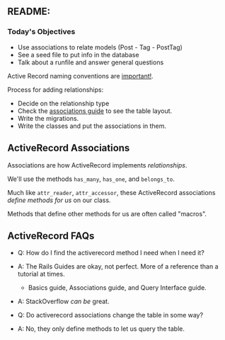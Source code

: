 ## README:

### Today's Objectives

* Use associations to relate models (Post - Tag - PostTag)
* See a seed file to put info in the database
* Talk about a runfile and answer general questions

Active Record naming conventions are [important!][naming conventions].

Process for adding relationships:

* Decide on the relationship type
* Check the [associations guide][assoc] to see the table layout.
* Write the migrations.
* Write the classes and put the associations in them.

[assoc]: https://guides.rubyonrails.org/association_basics.html#the-has-many-association
[naming conventions]: https://guides.rubyonrails.org/active_record_basics.html#convention-over-configuration-in-active-record

## ActiveRecord Associations

Associations are how ActiveRecord implements _relationships_.

We'll use the methods `has_many`, `has_one`, and `belongs_to`.

Much like `attr_reader`, `attr_accessor`, these ActiveRecord associations
*define methods for us* on our class.

Methods that define other methods for us are often called "macros".

## ActiveRecord FAQs

* Q: How do I find the activerecord method I need when I need it?

* A: The Rails Guides are okay, not perfect. More of a reference than a tutorial at times.
  * Basics guide, Associations guide, and Query Interface guide.
* A: StackOverflow _can be_ great.

* Q: Do activerecord associations change the table in some way?

* A: No, they only define methods to let us query the table.

